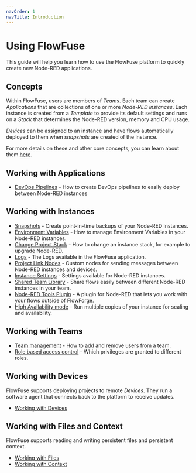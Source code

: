```yaml
---
navOrder: 1
navTitle: Introduction
---
```


# Using FlowFuse

This guide will help you learn how to use the FlowFuse platform to quickly create
new Node-RED applications.

## Concepts

Within FlowFuse, users are members of _Teams_. Each team can create _Applications_
that are collections of one or more _Node-RED instances_. Each instance is created
from a _Template_ to provide its default settings and runs on a _Stack_ that determines
the Node-RED version, memory and CPU usage.

_Devices_ can be assigned to an instance and have flows automatically deployed to
them when _snapshots_ are created of the instance.

For more details on these and other core concepts, you can learn about them [here](concepts.md).

## Working with Applications

 - [DevOps Pipelines](devops-pipelines.md) - How to create DevOps pipelines to easily deploy between Node-RED instances

## Working with Instances

 - [Snapshots](snapshots.md) - Create point-in-time backups of your Node-RED instances.
 - [Environment Variables](envvar.md) - How to manage Environment Variables in your Node-RED instances.
 - [Change Project Stack](changestack.md) - How to change an instance stack, for example to upgrade Node-RED.
 - [Logs](logs.md) - The Logs available in the FlowFuse application.
 - [Project Link Nodes](projectnodes.md) - Custom nodes for sending messages between Node-RED instances and devices.
 - [Instance Settings](instance-settings.md) - Settings available for Node-RED instances.
 - [Shared Team Library](shared-library.md) - Share flows easily between different Node-RED instances in your team.
 - [Node-RED Tools Plugin](/docs/migration/node-red-tools.md) - A plugin for Node-RED that lets you work with your flows outside of FlowForge.
 - [High Availability mode](high-availability.md) - Run multiple copies of your instance for scaling and availability.

## Working with Teams

 - [Team management](./team/) - How to add and remove users from a team.
 - [Role based access control](./team/#role-based-access-control) - Which privileges are granted to different roles.

## Working with Devices

FlowFuse supports deploying projects to remote _Devices_. They run a software agent
that connects back to the platform to receive updates.

 - [Working with Devices](../device-agent/introduction.md)

## Working with Files and Context

FlowFuse supports reading and writing persistent files and persistent context.

 - [Working with Files](filenodes.md)
 - [Working with Context](persistent-context.md)
